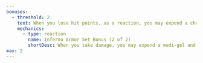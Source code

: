 ```yaml
---
bonuses:
  - threshold: 2
    text: When you lose hit points, as a reaction, you may expend a charge of medi-gel.
    mechanics:
      - type: reaction
        name: Inferno Armor Set Bonus (2 of 2)
        shortDesc: When you take damage, you may expend a medi-gel and apply its effects to yourself.
max: 2
---
```

